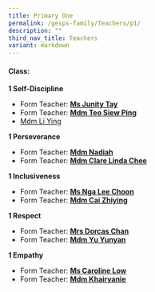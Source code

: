 ```yaml
---
title: Primary One
permalink: /gesps-family/Teachers/p1/
description: ""
third_nav_title: Teachers
variant: markdown
---
```

#### Class:

**1 Self-Discipline**

*   Form Teacher: **[Ms Junity Tay](mailto:junity_tay@schools.gov.sg)**
*   Form Teacher: **[Mdm Teo Siew Ping](mailto:teo_siew_ping_paulyne@schools.gov.sg)**
*   [Mdm Li Ying](mailto:li_ying@schools.gov.sg)

**1 Perseverance**

*   Form Teacher: **[Mdm Nadiah](mailto:nadiah_sheik_allahuddin@schools.gov.sg)**
*   Form Teacher: **[Mdm Clare Linda Chee](mailto:chee_lin_gia@schools.gov.sg)**

**1 Inclusiveness**

*   Form Teacher: **[Ms Nga Lee Choon](mailto:nga_lee_choon@schools.gov.sg)**
*   Form Teacher: **[Mdm Cai Zhiying](mailto:cai_zhiying@schools.gov.sg)**

**1 Respect**  

*   Form Teacher: **[Mrs Dorcas Chan](mailto:koh_kah_fong_dorcas@schools.gov.sg)**
*   Form Teacher: **[Mdm Yu Yunyan](mailto:yu_yunyan@schools.gov.sg)**

**1 Empathy**

*   Form Teacher: **[Ms Caroline Low](mailto:low_kwee_choo_caroline@schools.gov.sg)**
*   Form Teacher: **[Mdm Khairyanie](mailto:Khairyanie_Kamsani@schools.gov.sg)**